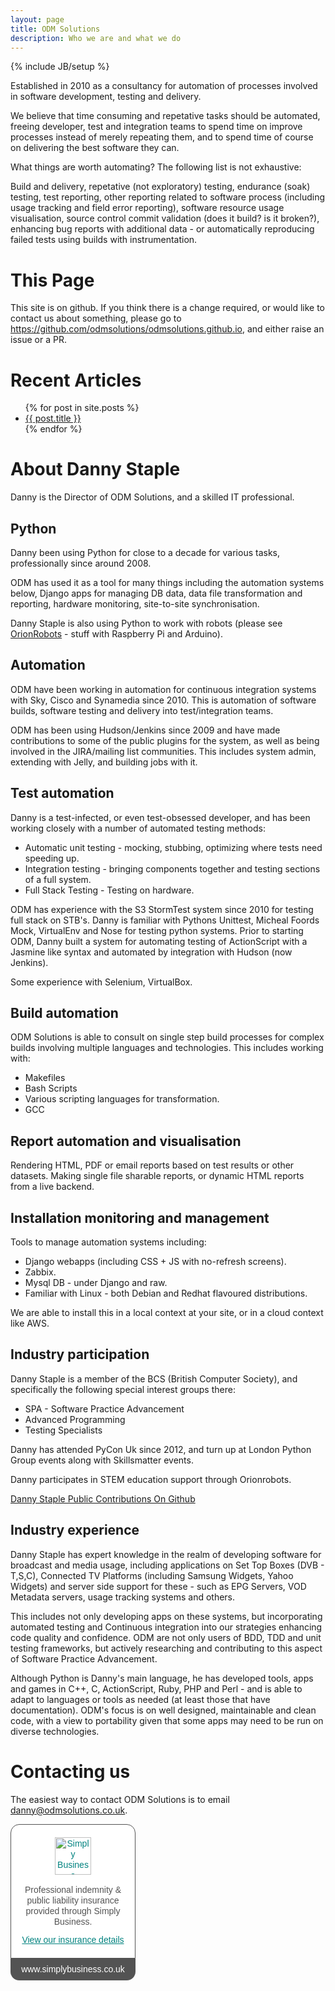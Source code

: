 ```yaml
---
layout: page
title: ODM Solutions
description: Who we are and what we do
---
```

{% include JB/setup %}

Established in 2010 as a consultancy for automation of processes involved in software development, testing and delivery. 

We believe that time consuming and repetative tasks should be automated, freeing developer, test and integration teams to spend time on improve processes instead of merely repeating them, and to spend time of course on delivering the best software they can.

What things are worth automating? The following list is not exhaustive:

Build and delivery, repetative (not exploratory) testing, endurance (soak) testing, test reporting, other reporting related to software process (including usage tracking and field error reporting), software resource usage visualisation, source control commit validation (does it build? is it broken?), enhancing bug reports with additional data - or automatically reproducing failed tests using builds with instrumentation.

# This Page

This site is on github. If you think there is a change required, or would like to contact us about something, please go to <https://github.com/odmsolutions/odmsolutions.github.io>, and either raise an issue or a PR.

# Recent Articles

<ul>
  {% for post in site.posts %}
    <li>
      <a href="{{ site.baseurl }}{{ post.url }}">{{ post.title }}</a>
    </li>
  {% endfor %}
</ul>

# About Danny Staple

Danny is the Director of ODM Solutions, and a skilled IT professional.

## Python

Danny been using Python for close to a decade for various tasks, professionally since around 2008. 

ODM has used it as a tool for many things including the automation systems below, Django apps for managing DB data, data file transformation and reporting, hardware monitoring, site-to-site synchronisation.

Danny Staple is also using Python to work with robots (please see <a href="http://orionrobots.co.uk">OrionRobots</a> - stuff with Raspberry Pi and Arduino).

## Automation

ODM have been working in automation for continuous integration systems with Sky, Cisco and Synamedia since 2010. This is automation of software builds, software testing and delivery into test/integration teams.

ODM has been using Hudson/Jenkins since 2009 and have made contributions to some of the public plugins for the system, as well as being involved in the JIRA/mailing list communities. This includes system admin, extending with Jelly, and building jobs with it.

## Test automation

Danny is a test-infected, or even test-obsessed developer, and has been working
closely with a number of automated testing methods:

* Automatic unit testing - mocking, stubbing, optimizing where tests need speeding up.
* Integration testing - bringing components together and testing sections of a full system.
* Full Stack Testing - Testing on hardware.

ODM has experience with the S3 StormTest system since 2010 for testing full stack on STB's.
Danny is familiar with Pythons Unittest, Micheal Foords Mock, VirtualEnv and Nose for testing python systems.
Prior to starting ODM, Danny built a system for automating testing of ActionScript with a Jasmine like syntax and automated  by integration with Hudson (now Jenkins).

Some experience with Selenium, VirtualBox.

## Build automation

ODM Solutions is able to consult on single step build processes for complex builds involving multiple languages and technologies. This includes working with:

* Makefiles
* Bash Scripts
* Various scripting languages for transformation.
* GCC

## Report automation and visualisation

Rendering HTML, PDF or email reports based on test results or other datasets. Making single file sharable reports, or dynamic HTML reports from a live backend.

## Installation monitoring and management

Tools to manage automation systems including:

* Django webapps (including CSS + JS with no-refresh screens).
* Zabbix.
* Mysql DB - under Django and raw.
* Familiar with Linux - both Debian and Redhat flavoured distributions.

We are able to install this in a local context at your site, or in a cloud context like AWS.

## Industry participation

Danny Staple is a member of the BCS (British Computer Society), and specifically the following special interest groups there:

* SPA - Software Practice Advancement
* Advanced Programming
* Testing Specialists

Danny has attended PyCon Uk since 2012, and turn up at London Python Group events along with Skillsmatter events.

Danny participates in STEM education support through Orionrobots.

<a href="http://github.com/dannystaple">Danny Staple Public Contributions On Github</a>

## Industry experience

Danny Staple has expert knowledge in the realm of developing software for broadcast and media usage, including applications on Set Top Boxes (DVB - T,S,C), Connected TV Platforms (including Samsung Widgets, Yahoo Widgets) and server side support for these - such as EPG Servers, VOD Metadata servers, usage tracking systems and others.

This includes not only developing apps on these systems, but incorporating automated testing and Continuous integration into our strategies enhancing code quality and confidence. ODM are not only users of BDD, TDD and unit testing frameworks, but actively researching and contributing to this aspect of Software Practice Advancement.

Although Python is Danny's main language, he has developed tools, apps and games in C++, C, ActionScript, Ruby, PHP and Perl - and is able to adapt to languages or tools as needed (at least those that have documentation). ODM's focus is on well designed, maintainable and clean code, with a view to portability given that some apps may need to be run on diverse technologies.

# Contacting us

The easiest way to contact ODM Solutions is to email <a href="mailto:danny@odmsolutions.co.uk">danny@odmsolutions.co.uk</a>.

<div class="simplybusiness-insurance-badge" style="width:200px;min-width:200px;max-width:200px;margin:0;padding:0;float:none;-moz-osx-font-smoothing:grayscale;-webkit-font-smoothing:antialiased">
<div style="margin:0;padding:0;border:0;background:none;padding:20px 0;background:#fff;border:1px solid #535353;border-radius:14px 14px 0 0">
<a href="http://www.simplybusiness.co.uk/insurance/public-liability/?source=popBadge" target="_blank" style="margin:0;padding:0;border:0;background:none;text-decoration:none;text-transform:none;text-shadow:none;display:block;text-align:center;text-decoration:underline;font:14px/17px Arial, sans-serif;color:#00827F">
<img alt="Simply Business" height="60" src="http://quote.simplybusiness.co.uk/assets/ci5/sb/badge_logo.png" width="58" style="margin:0;padding:0;border:0;background:none;display:block;margin:0 auto">
</a>
<p style="margin:0;padding:0;border:0;background:none;margin:16px 0 12px;padding:0 15px;text-align:center;font:14px/17px Arial, sans-serif;font-weight:normal;color:#535353;text-transform:none;text-shadow:none">Professional indemnity & public liability insurance provided through Simply Business.</p>
<a href="https://quote.simplybusiness.co.uk/certificate/policy-overview/kV52MG69e57nebG8z2Gwbg/?source=popBadge" target="_blank" style="margin:0;padding:0;border:0;background:none;text-decoration:none;text-transform:none;text-shadow:none;display:block;text-align:center;text-decoration:underline;font:14px/17px Arial, sans-serif;color:#00827F">
View our insurance details
</a>
</div>
<a href="http://www.simplybusiness.co.uk/?source=popBadge" target="_blank" style="margin:0;padding:0;border:0;background:none;text-decoration:none;text-transform:none;display:block;font:14px/35px Arial, sans-serif;font-weight:normal;text-shadow:none;text-align:center;color:#fff;background:#535353;border-radius:0 0 14px 14px">
www.simplybusiness.co.uk
</a>
</div>
